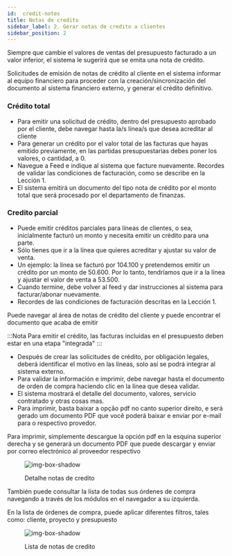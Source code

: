 ```yaml
---
id:  credit-notes
title: Notas de credito
sidebar_label: 2. Gerar notas de credito a clientes
sidebar_position: 2
---
```


Siempre que cambie el valores  de ventas del presupuesto facturado a un valor inferior, el sistema le sugerirá que se emita una nota de crédito.

Solicitudes de emisión de notas de crédito al cliente en el sistema informar al equipo financiero para proceder con la creación/sincronización del documento al sistema financiero externo, y generar el crédito definitivo.

### Crédito total

- Para emitir una solicitud de crédito, dentro del presupuesto aprobado por el cliente, debe navegar hasta la/s línea/s que desea acreditar al cliente
- Para generar un crédito por el valor total de las facturas que hayas emitido previamente, en las partidas presupuestarias debes poner los valores, o cantidad, a 0.
- Navegue a Feed e indique al sistema que facture nuevamente. Recordes de validar las condiciones de facturación, como se describe en la Lección 1.
- El sistema emitirá un documento del tipo nota de crédito por el monto total que será procesado por el departamento de finanzas.

### Credito parcial

- Puede emitir créditos parciales para líneas de clientes, o sea, inicialmente facturó un monto y necesita emitir un crédito para una parte.
- Sólo tienes que ir a la línea que quieres acreditar y ajustar su valor de venta.
- Un ejemplo:  la línea se facturó por 104.100 y pretendemos emitir un crédito por un monto de 50.600. Por lo tanto, tendríamos que ir a la línea y ajustar el valor de venta a 53.500.
- Cuando termine, debe volver al feed y dar instrucciones al sistema para facturar/abonar nuevamente.
- Recordes de las condiciones de facturación descritas en la Lección 1.

Puede navegar al área de notas de crédito del cliente y puede encontrar el documento que acaba de emitir

:::Nota
Para emitir el crédito, las facturas incluidas en el presupuesto deben estar en una etapa "integrada"
:::

- Después de crear las solicitudes de crédito, por obligación legales, deberá identificar el motivo en las líneas, solo así se podrá integrar al sistema externo.
- Para validar la información e imprimir, debe navegar hasta el documento de orden de compra haciendo clic en la línea que desea validar.
- El sistema mostrará el detalle del documento, valores, servicio contratado y otras cosas mas.
- Para imprimir, basta baixar a opção pdf no canto superior direito, e será gerado um documento PDF que você poderá baixar e enviar por e-mail para o respectivo provedor.

Para imprimir, simplemente descargue la opción pdf en la esquina superior derecha y se generará un documento PDF que puede descargar y enviar por correo electrónico al proveedor respectivo

<figure>

![img-box-shadow](/img/university/bills/bills-lesson2-1.png)
<figcaption>Detalhe notas de credito</figcaption>
</figure>

También puede consultar la lista de todas sus órdenes de compra navegando a través de los módulos en el navegador a su izquierda.

En la lista de órdenes de compra, puede aplicar diferentes filtros, tales como: cliente, proyecto y presupuesto

<figure>

![img-box-shadow](/img/university/bills/bills-lesson2-1.png)
<figcaption>Lista de notas de credito</figcaption>
</figure>
